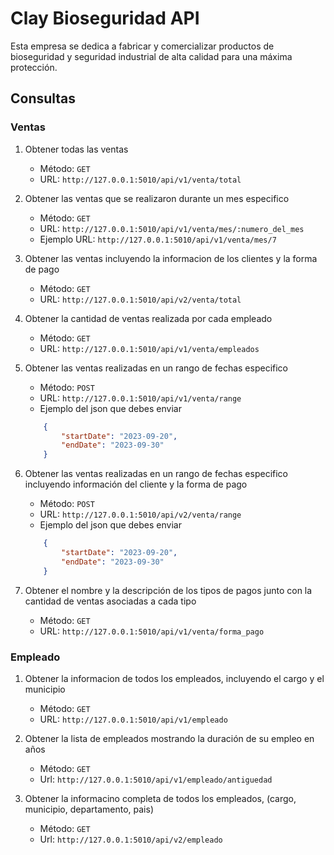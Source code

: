 # Clay Bioseguridad API

Esta empresa se dedica a fabricar y comercializar productos de bioseguridad y seguridad industrial de alta calidad para una máxima protección.

## Consultas

### Ventas

1. Obtener todas las ventas
    - Método: `GET`
    - URL: `http://127.0.0.1:5010/api/v1/venta/total`

2. Obtener las ventas que se realizaron durante un mes especifico
    - Método: `GET`
    - URL: `http://127.0.0.1:5010/api/v1/venta/mes/:numero_del_mes`
    - Ejemplo URL: `http://127.0.0.1:5010/api/v1/venta/mes/7`

3. Obtener las ventas incluyendo la informacion de los clientes y la forma de pago
    - Método: `GET`
    - URL: `http://127.0.0.1:5010/api/v2/venta/total`

4. Obtener la cantidad de ventas realizada por cada empleado
    - Método: `GET`
    - URL: `http://127.0.0.1:5010/api/v1/venta/empleados`

5. Obtener las ventas realizadas en un rango de fechas especifico
    - Método: `POST`
    - URL: `http://127.0.0.1:5010/api/v1/venta/range`
    - Ejemplo del json que debes enviar

    ```JSON
        {
            "startDate": "2023-09-20",
            "endDate": "2023-09-30"
        }
    ```
6. Obtener las ventas realizadas en un rango de fechas especifico incluyendo información del cliente y la forma de pago
    - Método: `POST`
    - URL: `http://127.0.0.1:5010/api/v2/venta/range`
    - Ejemplo del json que debes enviar

    ```JSON
        {
            "startDate": "2023-09-20",
            "endDate": "2023-09-30"
        }
    ```

7. Obtener el nombre y la descripción de los tipos de pagos junto con la cantidad de ventas asociadas a cada tipo
    - Método: `GET`
    - URL: `http://127.0.0.1:5010/api/v1/venta/forma_pago`

### Empleado

1. Obtener la informacion de todos los empleados, incluyendo el cargo y el municipio
    - Método: `GET`
    - URL: `http://127.0.0.1:5010/api/v1/empleado`

2. Obtener la lista de empleados mostrando la duración de su empleo en años
    - Método: `GET`
    - Url: `http://127.0.0.1:5010/api/v1/empleado/antiguedad`

3. Obtener la informacino completa de todos los empleados, (cargo, municipio, departamento, pais)
    - Método: `GET`
    - Url: `http://127.0.0.1:5010/api/v2/empleado`




